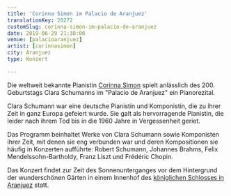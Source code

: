 ```yaml
---
title: 'Corinna Simon im Palacio de Aranjuez'
translationKey: 20272
customSlug: corinna-simon-im-palacio-de-aranjuez
date: 2019-06-29 21:30:00
venue: [palacioaranjuez]
artist: [corinnasimon]
city: Aranjuez
type: Konzert

---
```

Die weltweit bekannte Pianistin <a href="https://www.corinna-simon.com/" target="_blank" rel="noopener noreferrer">Corinna Simon</a> spielt anlässlich des 200. Geburtstags Clara Schumanns im "Palacio de Aranjuez" ein Pianorezital.

Clara Schumann war eine deutsche Pianistin und Komponistin, die zu ihrer Zeit in ganz Europa gefeiert wurde. Sie galt als hervorragende Pianistin, die leider nach ihrem Tod bis in die 1960 Jahre in Vergessenheit geriet.

Das Programm beinhaltet Werke von Clara Schumann sowie Komponisten ihrer Zeit, mit denen sie eng verbunden war und deren Kompositionen sie häufig in Konzerten aufführte: Robert Schumann, Johannes Brahms, Felix Mendelssohn-Bartholdy, Franz Liszt und Frédéric Chopin.

Das Konzert findet zur Zeit des Sonnenunterganges vor dem Hintergrund der wunderschönen Gärten in einem Innenhof des <a href="https://www.patrimonionacional.es/real-sitio/palacio-real-de-aranjuez" target="_blank" rel="noopener noreferrer">königlichen Schlosses in Aranjuez</a> statt.
